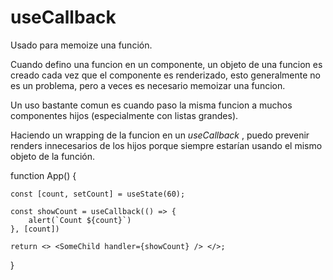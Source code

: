 # useCallback

Usado para memoize una función.

Cuando defino una funcion en un componente, un objeto de una funcion es creado cada vez que el componente es renderizado, esto generalmente no es un problema, pero a veces es necesario memoizar una funcion.

Un uso bastante comun es cuando paso la misma funcion a muchos componentes hijos (especialmente con listas grandes).

Haciendo un wrapping de la funcion en un _useCallback_ , puedo prevenir renders innecesarios de los hijos porque siempre estarían usando el mismo objeto de la función.

function App() {

    const [count, setCount] = useState(60);

    const showCount = useCallback(() => {
        alert(`Count ${count}`)
    }, [count])

    return <> <SomeChild handler={showCount} /> </>;

}

